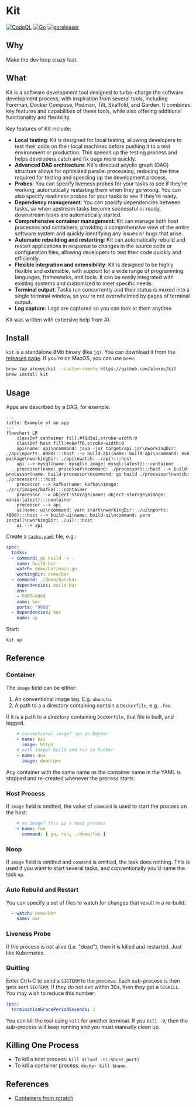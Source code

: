 # Kit

[![CodeQL](https://github.com/alexec/kit/actions/workflows/codeql-analysis.yml/badge.svg)](https://github.com/alexec/kit/actions/workflows/codeql-analysis.yml)
[![Go](https://github.com/alexec/kit/actions/workflows/go.yml/badge.svg)](https://github.com/alexec/kit/actions/workflows/go.yml)
[![goreleaser](https://github.com/alexec/kit/actions/workflows/goreleaser.yml/badge.svg)](https://github.com/alexec/kit/actions/workflows/goreleaser.yml)

## Why

Make the dev loop crazy fast.

## What

Kit is a  software development tool designed to turbo-charge the software development process, with inspiration from several  tools, including Foreman, Docker Compose, Podman, Tilt, Skaffold, and Garden. It combines key features and capabilities of these tools, while also offering additional functionality and flexibility.

Key features of Kit include:

* **Local testing**: Kit is designed for local testing, allowing developers to test their code on their local machines before pushing it to a test environment or production. This speeds up the testing process and helps developers catch and fix bugs more quickly.
* **Advanced DAG architecture**: Kit's directed acyclic graph (DAG) structure allows for optimized parallel processing, reducing the time required for testing and speeding up the development process.
* **Probes**: You can specify liveness probes for your tasks to see if they're working, automatically restarting them when they go wrong. You can also specify readiness probes for your tasks to see if they're ready.
* **Dependency management**: You can specify dependencies between tasks, so when upstream tasks become successful or ready, downstream tasks are automatically started.
* **Comprehensive container management**: Kit can manage both host processes and containers, providing a comprehensive view of the entire software system and quickly identifying any issues or bugs that arise.
* **Automatic rebuilding and restarting**: Kit can automatically rebuild and restart applications in response to changes in the source code or configuration files, allowing developers to test their code quickly and efficiently.
* **Flexible integration and extensibility**: Kit is designed to be highly flexible and extensible, with support for a wide range of programming languages, frameworks, and tools. It can be easily integrated with existing systems and customized to meet specific needs.
* **Terminal output**: Tasks run concurrently and their status is muxed into a single terminal window, so you're not overwhelmed by pages of terminal output.
* **Log capture**: Logs are captured so you can look at them anytime.

Kit was written with extensive help from AI.

## Install

`kit` is a standalone 8Mb binary (like `jq)`. You can download it from the [releases page](https://github.com/alexec/kit/releases/tag). If you're on MacOS, you can use `brew`:

```bash
brew tap alexec/kit --custom-remote https://github.com/alexec/kit
brew install kit
```

## Usage

Apps are described by a DAG, for example:


```mermaid
---
title: Example of an app
---
flowchart LR
    classDef container fill:#f1d3a1,stroke-width:0
    classDef host fill:#e6eff6,stroke-width:0
    api(name: api\ncommand: java -jar target/api.jar\nworkingDir: ./api\nports: 8080):::host --> build-api(name: build-api\ncommand: mvn package\nworkingDir: ./api\nwatch: ./api):::host
    api --> mysql(name: mysql\n image: mysql:latest):::container
    processor(name: processor\ncommand: ./processor):::host --> build-processor(name: build-processor\ncommand: go build ./processor\nwatch: ./processor):::host
    processor --> kafka(name: kafka\nimage: ./src/images/kafka):::container
    processor --> object-storage(name: object-storage\nimage: minio:latest):::container
    processor --> api
    ui(name: ui\ncommand: yarn start\nworkingDir: ./ui\nports: 4000):::host --> build-ui(name: build-ui\ncommand: yarn install\nworkingDir: ./ui):::host
    ui --> api
```

Create a [`tasks.yaml`](tasks.yaml) file, e.g.:


```yaml
spec:
  tasks:
  - command: go build -v .
    name: build-bar
    watch: demo/bar/main.go
    workingDir: demo/bar
  - command: ./demo/bar/bar
    dependencies: build-bar
    env:
    - PORT=9090
    name: bar
    ports: "9090"
  - dependencies: bar
    name: up
```

Start:

```bash
kit up
```

## Reference

### Container

The `image` field can be either:

1. An conventional image tag. E.g. `ubunutu`.
2. A path to a a directory containing contain a `Dockerfile`, e.g. `.foo`.

If it is a path to a directory containing `Dockerfile`, that file is built, and tagged.

```yaml
    # conventional image? run in Docker
    - name: baz
      image: httpd
    # path image? build and run in Docker
    - name: qux
      image: demo/qux
```

Any container with the same name as the container name in the YAML is stopped and re-created whenever the process
starts.

### Host Process

If `image` field is omitted, the value of `command` is used to start the process on the host:

```yaml
    # no image? this is a host process
    - name: foo
      command: [ go, run, ./demo/foo ]
```
### Noop

If `image` field is omitted and `command` is omitted, the task does nothing. This is used if you want to start several tasks, and conventionally you'd name the task `up`.

### Auto Rebuild and Restart

You can specify a set of files to watch for changes that result in a re-build:

```yaml
  - watch: demo/bar
    name: bar
```        

### Liveness Probe

If the process is not alive (i.e. "dead"), then it is killed and restarted. Just like Kubernetes.

### Quitting

Enter Ctrl+C to send a `SIGTERM` to the process. Each sub-process is then gets sent `SIGTERM`. If they do not exit
within 30s, then they get a `SIGKILL`. You may wish to reduce this number:

```yaml
spec:
  terminationGracePeriodSeconds: 3
```

You can kill the tool using `kill` for another terminal. If you `kill -9`, then the sub-process will keep
running and you must manually clean up.

## Killing One Process

* To kill a host process: `kill $(lsof -ti:$host_port)`
* To kill a container process: `docker kill $name`.

## References

- [Containers from scratch](https://medium.com/@ssttehrani/containers-from-scratch-with-golang-5276576f9909)
